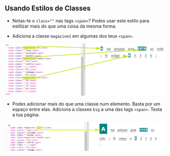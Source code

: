 ## Usando Estilos de Classes

+ Notas-te o `class=""` nas tags `<span>`? Podes usar este estilo para estilizar mais do que uma coisa da mesma forma.

+ Adiciona a classe `magazine1` em algumas dos teus `<span>`.

![captura de tela](images/letter-magazine1.png)

+ Podes adicionar mais do que uma classe num elemento. Basta por um espaço entre elas. Adiciona a classes `big` a uma das tags `<span>`. Testa a tua página. 

![screenshot](images/letter-big.png)